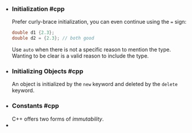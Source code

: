 - ### Initialization #cpp 
  Prefer curly-brace initialization, you can even continue using the `=` sign:
  ```cpp
  double d1 {2.3};
  double d2 = {2.3}; // both good
  ```
  Use `auto` when there is not a specific reason to mention the type. Wanting to be clear is a valid reason to include the type.
- ### Initializing Objects #cpp 
  An object is initialized by the `new` keyword and deleted by the `delete` keyword.
- ### Constants #cpp
  C++ offers two forms of *immutability*.
-